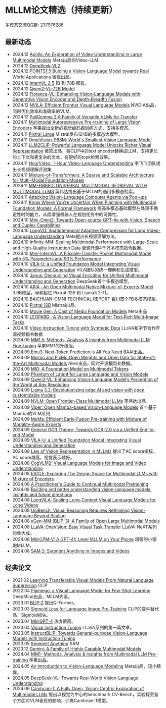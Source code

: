 # MLLM论文精选（持续更新）

多模态交流QQ群: 237976286

## 最新动态
- 2024.12 [Apollo: An Exploration of Video Understanding in Large Multimodal Models](https://apollo-lmms.github.io/) Meta出品的Video-LLM
- 2024.12 [DeepSeek-VL2](https://github.com/deepseek-ai/DeepSeek-VL2/tree/main) 
- 2024.12 [POINTS1.5 Buiding a Vision-Language Model towards Real World Applications](https://github.com/WePOINTS/WePOINTS/blob/main/POINTS1_5_preview.pdf) 微信出品。
- 2024.12 [InternVL 2.5](https://hf-mirror.com/collections/OpenGVLab/internvl-25-673e1019b66e2218f68d7c1c)  1B 到 78B 都有。
- 2024.12 [Qwen2-VL-72B Model](https://hf-mirror.com/Qwen/Qwen2-VL-72B) 
- 2024.12 [Florence-VL: Enhancing Vision-Language Models with Generative Vision Encoder and Depth-Breadth Fusion](https://arxiv.org/abs/2412.04424) 
- 2024.12 [NVILA: Efficient Frontier Visual Language Models](https://arxiv.org/abs/2412.04468) NVIDIA出品，同时优化效率和准确率的VLM。
- 2024.12 [PaliGemma 2:A Family of Versatile VLMs for Transfer](https://arxiv.org/pdf/2412.03555) 
- 2024.11 [Multimodal Autoregressive Pre-training of Large Vision Encoders](https://arxiv.org/pdf/2411.14402) 苹果提出全新的视觉编码器训练方式，支持多模态。
- 2024.11 [Pixtral Large](https://mistral.ai/news/pixtral-large/) Mistral发布124B的多模态大模型。
- 2024.11 [OmniVision-968M: World's Smallest Vision Language Model](https://nexa.ai/blogs/omni-vision)
- 2024.11 [LLM2CLIP: Powerful Language Model Unlocks Richer Visual Representation](https://microsoft.github.io/LLM2CLIP/) 微软出品，将CLIP中的text encoder替换成LLM，支持更长的上下文和更复杂的文本，有更好的topk检索效果。
- 2024.11 [HourVideo: 1-Hour Video-Language Understanding](https://arxiv.org/abs/2411.04998) 李飞飞团队提出长视频理解评测集
- 2024.11 [Mixture-of-Transformers: A Sparse and Scalable Architecture for Multi-Modal Foundation Models](https://arxiv.org/abs/2411.04996)
- 2024.11 [MM-EMBED: UNIVERSAL MULTIMODAL RETRIEVAL WITH MULTIMODAL LLMS](https://arxiv.org/pdf/2411.02571) 英伟达提出基于MLLM的通用多模态检索。
- 2024.11 [Attacking Vision-Language Computer Agents via Pop-ups](https://arxiv.org/abs/2411.02391) 
- 2024.11 [Know Where You're Uncertain When Planning with Multimodal Foundation Models: A Formal Framework](https://arxiv.org/abs/2411.01639) 提高多模态基础模型在处理不确定性时的能力，从而增强机器人在规划任务中的可靠性。
- 2024.10 [Mini-Omni2: Towards Open-source GPT-4o with Vision, Speech and Duplex Capabilities](https://arxiv.org/abs/2410.11190)
- 2024.10 [LongVU: Spatiotemporal Adaptive Compression for Long Video-Language Understanding](https://arxiv.org/pdf/2410.17434) Meta提出长视频理解方法。
- 2024.10 [Infinity-MM: Scaling Multimodal Performance with Large-Scale and High-Quality Instruction Data](https://arxiv.org/pdf/2410.18558) 智源开源4千万多模态指令数据。
- 2024.10 [Mini-InternVL: A Flexible-Transfer Pocket Multimodal Model with 5% Parameters and 90% Performance](https://arxiv.org/abs/2410.16261) 
- 2024.10 [VILA-U: a Unified Foundation Model Integrating Visual Understanding and Generation](https://arxiv.org/pdf/2409.04429) VILA团队的统一理解和生成模型。
- 2024.10 [Janus: Decoupling Visual Encoding for Unified Multimodal Understanding and Generation](https://arxiv.org/pdf/2410.13848) DeepSeek首个多模态模型。
- 2024.10 [ARIA : An Open Multimodal Native Mixture-of-Experts Model](https://arxiv.org/pdf/2410.05993) 3.9B模型，号称超过 Pixtral-12B 和 Llama3.2-11。
- 2024.10 [BAICHUAN-OMNI TECHNICAL REPORT](https://arxiv.org/pdf/2410.08565) 百川首个7B多模态模型。
- 2024.10 [Pixtral 12B](https://arxiv.org/abs/2410.07073) Mistral出品。
- 2024.10 [Movie Gen: A Cast of Media Foundation Models](https://ai.meta.com/static-resource/movie-gen-research-paper) Meta出品
- 2024.10 [LEOPARD : A Vision Language Model for Text-Rich Multi-Image Tasks](https://arxiv.org/pdf/2410.01744) 
- 2024.10 [Video Instruction Tuning with Synthetic Data](https://llava-vl.github.io/blog/2024-09-30-llava-video/) LLaVA和字节合作开源视频指令数据
- 2024.09 [MM1.5: Methods, Analysis & Insights from Multimodal LLM Fine-tuning](https://arxiv.org/abs/2409.20566) 苹果MM1的升级版。
- 2024.09 [Emu3: Next-Token Prediction is All You Need](https://emu.baai.ac.cn/about) BAAI出品。
- 2024.09 [Molmo and PixMo:Open Weights and Open Data for State-of-the-Art Multimodal Models](https://www.arxiv.org/abs/2409.17146) Allen出品，同时开源模型和数据。
- 2024.09 [MIO: A Foundation Model on Multimodal Tokens](https://arxiv.org/abs/2409.17692)
- 2024.09 [Phantom of Latent for Large Language and Vision Models](https://arxiv.org/abs/2409.14713)
- 2024.09 [Qwen2-VL: Enhancing Vision-Language Model’s Perception of the World at Any Resolution](https://arxiv.org/pdf/2409.12191)
- 2024.09 [Llama 3.2: Revolutionizing edge AI and vision with open, customizable models](https://ai.meta.com/blog/llama-3-2-connect-2024-vision-edge-mobile-devices/) 
- 2024.09 [NVLM: Open Frontier-Class Multimodal LLMs](https://arxiv.org/pdf/2409.11402) 英伟达出品。
- 2024.09 [Viper: Open Mamba-based Vision-Language Models](https://github.com/EvanZhuang/viper/tree/main) 首个基于Mamba的VLM系列
- 2024.09 [MoMa: Efficient Early-Fusion Pre-training with Mixture of Modality-Aware Experts](https://arxiv.org/abs/2407.21770)
- 2024.09 [General OCR Theory: Towards OCR-2.0 via a Unified End-to-end Model](https://arxiv.org/pdf/2409.01704v1) 
- 2024.09 [VILA-U: a Unified Foundation Model Integrating Visual Understanding and Generation](https://www.arxiv.org/pdf/2409.04429) 
- 2024.08 [Law of Vision Representation in MLLMs](https://arxiv.org/abs/2408.16357) 提出了AC score指标，AC score越高，视觉表示越好。
- 2024.08 [CogVLM2: Visual Language Models for Image and Video Understanding](https://arxiv.org/abs/2408.16500)
- 2024.08 [EAGLE: Exploring The Design Space for Multimodal LLMs with Mixture of Encoders](https://arxiv.org/pdf/2408.15998)
- 2024.08 [A Practitioner's Guide to Continual Multimodal Pretraining](https://www.arxiv.org/abs/2408.14471)
- 2024.08 [Building and better understanding vision-language models: insights and future directions](https://www.arxiv.org/pdf/2408.12637)
- 2024.08 [LongVILA: Scaling Long-Context Visual Language Models for Long Videos](https://arxiv.org/abs/2408.10188)
- 2024.08 [UniBench: Visual Reasoning Requires Rethinking Vision-Language Beyond Scaling](https://arxiv.org/pdf/2408.04810)
- 2024.08 [xGen-MM (BLIP-3): A Family of Open Large Multimodal Models](https://www.arxiv.org/abs/2408.08872) 
- 2024.08 [LLaVA-OneVision: Easy Visual Task Transfer](https://arxiv.org/abs/2408.03326) LLaVA-NeXT系列的集大成。
- 2024.08 [MiniCPM-V: A GPT-4V Level MLLM on Your Phone](https://arxiv.org/abs/2408.01800) 超强的小钢炮MLLM。
- 2024.08 [SAM 2: Segment Anything in Images and Videos](https://arxiv.org/abs/2408.00714) 

## 经典论文
- 2021.02 [Learning Transferable Visual Models From Natural Language Supervision](https://arxiv.org/pdf/2103.00020) CLIP
- 2022.04 [Flamingo: a Visual Language Model for Few-Shot Learning](https://proceedings.neurips.cc/paper_files/paper/2022/file/960a172bc7fbf0177ccccbb411a7d800-Paper-Conference.pdf) DeepMind出品，MLLM先驱。
- 2023.01 [BLIP-2](https://arxiv.org/abs/2301.12597) 提出Q-Former。
- 2023.03 [Sigmoid Loss for Language Image Pre-Training](https://arxiv.org/abs/2303.15343) CLIP的变种替代品，Sigmoid损失。
- 2023.04 [MiniGPT-4](https://arxiv.org/abs/2304.10592) 热度很高。
- 2023.04 [Visual Instruction Tuning](https://arxiv.org/abs/2304.08485) LLaVA系列的第一篇文章。
- 2023.05 [InstructBLIP: Towards General-purpose Vision-Language Models with Instruction Tuning](https://arxiv.org/abs/2305.06500) 
- 2023.05 [Segment Anything](https://arxiv.org/abs/2304.02643) SAM
- 2023.12 [Gemini: A Family of Highly Capable Multimodal Models](https://arxiv.org/pdf/2312.11805) 
- 2024.04 [MM1- Methods, Analysis & Insights from Multimodal LLM Pre-training](https://arxiv.org/abs/2403.09611) 苹果出品。
- 2024.05 [An Introduction to Vision-Language Modeling](https://arxiv.org/pdf/2405.17247) Meta出品，短小精悍。
- 2024.05 [DeepSeek-VL: Towards Real-World Vision-Language Understanding](https://arxiv.org/pdf/2403.05525)
- 2024.06 [Cambrian-1: A Fully Open, Vision-Centric Exploration of Multimodal LLMs](https://arxiv.org/abs/2406.16860) 提出以视觉为中心的benchmark CV-Bench，实验探究各个方面对VLM表现的影响，训练Cambrian-1模型。
